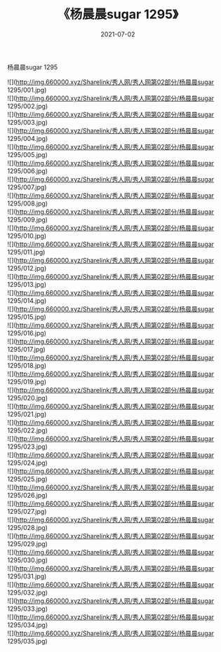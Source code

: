 ﻿---
layout: post
title:  《杨晨晨sugar 1295》
date:   2021-07-02
img: http://img.660000.xyz/Sharelink/秀人网/秀人网第02部分/杨晨晨sugar 1295/000.jpg
categories: [美女, 清纯, 唯美]
---

杨晨晨sugar 1295

  ![](http://img.660000.xyz/Sharelink/秀人网/秀人网第02部分/杨晨晨sugar 1295/001.jpg) <br> ![](http://img.660000.xyz/Sharelink/秀人网/秀人网第02部分/杨晨晨sugar 1295/002.jpg) <br> ![](http://img.660000.xyz/Sharelink/秀人网/秀人网第02部分/杨晨晨sugar 1295/003.jpg) <br> ![](http://img.660000.xyz/Sharelink/秀人网/秀人网第02部分/杨晨晨sugar 1295/004.jpg) <br> ![](http://img.660000.xyz/Sharelink/秀人网/秀人网第02部分/杨晨晨sugar 1295/005.jpg) <br> ![](http://img.660000.xyz/Sharelink/秀人网/秀人网第02部分/杨晨晨sugar 1295/006.jpg) <br> ![](http://img.660000.xyz/Sharelink/秀人网/秀人网第02部分/杨晨晨sugar 1295/007.jpg) <br> ![](http://img.660000.xyz/Sharelink/秀人网/秀人网第02部分/杨晨晨sugar 1295/008.jpg) <br> ![](http://img.660000.xyz/Sharelink/秀人网/秀人网第02部分/杨晨晨sugar 1295/009.jpg) <br> ![](http://img.660000.xyz/Sharelink/秀人网/秀人网第02部分/杨晨晨sugar 1295/010.jpg) <br> ![](http://img.660000.xyz/Sharelink/秀人网/秀人网第02部分/杨晨晨sugar 1295/011.jpg) <br> ![](http://img.660000.xyz/Sharelink/秀人网/秀人网第02部分/杨晨晨sugar 1295/012.jpg) <br> ![](http://img.660000.xyz/Sharelink/秀人网/秀人网第02部分/杨晨晨sugar 1295/013.jpg) <br> ![](http://img.660000.xyz/Sharelink/秀人网/秀人网第02部分/杨晨晨sugar 1295/014.jpg) <br> ![](http://img.660000.xyz/Sharelink/秀人网/秀人网第02部分/杨晨晨sugar 1295/015.jpg) <br> ![](http://img.660000.xyz/Sharelink/秀人网/秀人网第02部分/杨晨晨sugar 1295/016.jpg) <br> ![](http://img.660000.xyz/Sharelink/秀人网/秀人网第02部分/杨晨晨sugar 1295/017.jpg) <br> ![](http://img.660000.xyz/Sharelink/秀人网/秀人网第02部分/杨晨晨sugar 1295/018.jpg) <br> ![](http://img.660000.xyz/Sharelink/秀人网/秀人网第02部分/杨晨晨sugar 1295/019.jpg) <br> ![](http://img.660000.xyz/Sharelink/秀人网/秀人网第02部分/杨晨晨sugar 1295/020.jpg) <br> ![](http://img.660000.xyz/Sharelink/秀人网/秀人网第02部分/杨晨晨sugar 1295/021.jpg) <br> ![](http://img.660000.xyz/Sharelink/秀人网/秀人网第02部分/杨晨晨sugar 1295/022.jpg) <br> ![](http://img.660000.xyz/Sharelink/秀人网/秀人网第02部分/杨晨晨sugar 1295/023.jpg) <br> ![](http://img.660000.xyz/Sharelink/秀人网/秀人网第02部分/杨晨晨sugar 1295/024.jpg) <br> ![](http://img.660000.xyz/Sharelink/秀人网/秀人网第02部分/杨晨晨sugar 1295/025.jpg) <br> ![](http://img.660000.xyz/Sharelink/秀人网/秀人网第02部分/杨晨晨sugar 1295/026.jpg) <br> ![](http://img.660000.xyz/Sharelink/秀人网/秀人网第02部分/杨晨晨sugar 1295/027.jpg) <br> ![](http://img.660000.xyz/Sharelink/秀人网/秀人网第02部分/杨晨晨sugar 1295/028.jpg) <br> ![](http://img.660000.xyz/Sharelink/秀人网/秀人网第02部分/杨晨晨sugar 1295/029.jpg) <br> ![](http://img.660000.xyz/Sharelink/秀人网/秀人网第02部分/杨晨晨sugar 1295/030.jpg) <br> ![](http://img.660000.xyz/Sharelink/秀人网/秀人网第02部分/杨晨晨sugar 1295/031.jpg) <br> ![](http://img.660000.xyz/Sharelink/秀人网/秀人网第02部分/杨晨晨sugar 1295/032.jpg) <br> ![](http://img.660000.xyz/Sharelink/秀人网/秀人网第02部分/杨晨晨sugar 1295/033.jpg) <br> ![](http://img.660000.xyz/Sharelink/秀人网/秀人网第02部分/杨晨晨sugar 1295/034.jpg) <br> ![](http://img.660000.xyz/Sharelink/秀人网/秀人网第02部分/杨晨晨sugar 1295/035.jpg) <br>